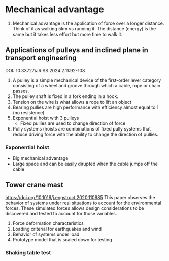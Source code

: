 # Mechanical advantage
1. Mechanical advantage is the application of force over a longer distance. Think of it as walking 5km vs running it. The distance (energy) is the same but it takes less effort but more time to walk it.
## Applications of pulleys and inclined plane in transport engineering
DOI: 10.33727/JRISS.2024.2.11:92-108
1. A pulley is a simple mechanical device of the first-order lever category consisting of a wheel and groove through which a cable, rope or chain passes.
2. The pulley shaft is fixed in a fork ending in a hook.
3. Tension on the wire is what allows a rope to lift an object
4. Bearing pullies are high performance with efficiency almost equal to 1 (no resistence)
5. Exponential hoist with 3 pulleys
    - Fixed pullies are used to change direction of force
6. Pully systems (hoists are combinations of fixed pully systems that reduce driving force with the ability to change the direction of pullies.
### Exponential hoist
- Big mechanical advantage
- Large space and can be easily dirupted when the cable jumps off the cable
## Tower crane mast
https://doi.org/10.1016/j.engstruct.2020.110985
This paper observes the behavior of systems under real situations to account for the environmental forces. These simulated forces allows design considerations to be discovered and tested to account for those variables.
1. Force deformation characteristics
2. Loading criterial for earthquakes and wind
3. Behavior of systems under load
4. Prototype model that is scaled down for testing
### Shaking table test

